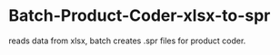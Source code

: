 # Batch-Product-Coder-xlsx-to-spr
reads data from xlsx, batch creates .spr files for product coder.
